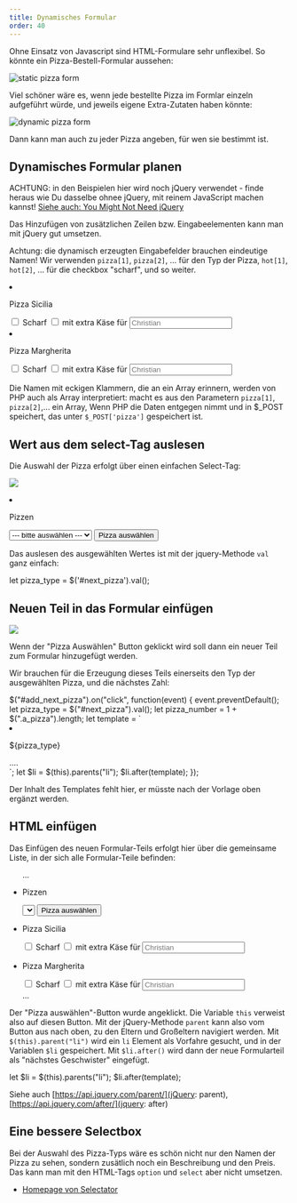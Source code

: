 ```yaml
---
title: Dynamisches Formular
order: 40
---
```


Ohne Einsatz von Javascript sind HTML-Formulare sehr unflexibel.
So könnte ein Pizza-Bestell-Formular aussehen:

![static pizza form](/images/static-pizza-form.png)

Viel schöner wäre es, wenn jede bestellte Pizza im Formlar
einzeln aufgeführt würde, und jeweils eigene Extra-Zutaten haben
könnte:

![dynamic pizza form](/images/dynamic-pizza-form-2.png)

Dann kann man auch zu jeder Pizza angeben, für wen sie
bestimmt ist.

## Dynamisches Formular planen

ACHTUNG: in den Beispielen hier wird noch jQuery verwendet - finde heraus
wie Du dasselbe ohnee jQuery, mit reinem JavaScript machen kannst!
[Siehe auch: You Might Not Need jQuery](http://youmightnotneedjquery.com/)

Das Hinzufügen von zusätzlichen Zeilen bzw. Eingabeelementen
kann man mit jQuery gut umsetzen.

Achtung: die dynamisch erzeugten Eingabefelder brauchen eindeutige Namen!
Wir verwenden `pizza[1]`, `pizza[2]`, ... für den Typ der Pizza,
`hot[1]`, `hot[2]`, ... für die checkbox "scharf", und so weiter.

<htmlcode>
  <li class="a_pizza">
    <p>Pizza Sicilia</p>
      <div class="flex-inner">
        <label><input name="hot[2]" type="checkbox"> Scharf</label>
        <label><input name="cheese[2]" type="checkbox"> mit extra Käse</label>
        <label>für <input name="fuer[2]" placeholder="Christian" type="text"></label>
        <input name="pizza[2]" value="Pizza Tonno" type="hidden">
    </div></li>
  <li class="a_pizza">
    <p>Pizza Margherita</p>
      <div class="flex-inner">
        <label><input name="hot[1]" type="checkbox"> Scharf</label>
        <label><input name="cheese[1]" type="checkbox"> mit extra Käse</label>
        <label>für <input name="fuer[1]" placeholder="Christian" type="text"></label>
        <input name="pizza[1]" value="Pizza Salami" type="hidden">
    </div>
  </li>
</htmlcode>

Die Namen mit eckigen Klammern, die an ein Array erinnern, werden
von PHP auch als Array interpretiert:
macht es aus den Parametern `pizza[1]`, `pizza[2]`,... ein Array,
Wenn PHP die Daten entgegen nimmt und in \$_POST speichert,
das unter `$_POST['pizza']` gespeichert ist.

## Wert aus dem select-Tag auslesen

Die Auswahl der Pizza erfolgt über einen einfachen Select-Tag:

![](/images/dynamic-pizza-form-3.png)

<htmlcode>
  <li>
    <p>Pizzen</p>
    <select id="next_pizza" name="next_pizza">
      <option value="" selected>--- bitte auswählen ---</option>
      <option>Pizza Margherita</option>
      <option>Pizza Sicilia</option>
      <option>Pizza Salami</option>
      <option>Pizza Tonno</option>
      <option>Pizza Diavolo</option>
      <option>Pizza ai Spinaci</option>
    </select>
    <button id="add_next_pizza" >Pizza auswählen</button>
  </li>
</htmlcode>

Das auslesen des ausgewählten Wertes ist mit der
jquery-Methode `val` ganz einfach:

<javascript>
  let pizza_type = $('#next_pizza').val(); 
</javascript>

## Neuen Teil in das Formular einfügen

![](/images/dynamic-pizza-form-3.png)

Wenn der "Pizza Auswählen" Button geklickt wird
soll dann ein neuer Teil zum Formular hinzugefügt werden.

Wir brauchen für die Erzeugung dieses Teils einerseits
den Typ der ausgewählten Pizza, und die nächstes Zahl:

<javascript>
    $("#add_next_pizza").on("click", function(event) {
    event.preventDefault();
    let pizza_type = $("#next_pizza").val();
    let pizza_number = 1 + $(".a_pizza").length;
    let template = `<li class='a_pizza'>
      <p>${pizza_type}</p>....
      </li>`;
    let $li = $(this).parents("li");
    $li.after(template);
  });
</javascript>

Der Inhalt des Templates fehlt hier, er müsste nach der Vorlage oben
ergänzt werden.

## HTML einfügen

Das Einfügen des neuen Formular-Teils erfolgt hier über die gemeinsame
Liste, in der sich alle Formular-Teile befinden:

<htmlcode>
  <ul>
    ...
    <li>
      <p>Pizzen</p>
      <select id="next_pizza" name="next_pizza">
        ...
      </select>
      <button id="add_next_pizza" >Pizza auswählen</button>
    </li>
    <li class="a_pizza">
      <p>Pizza Sicilia</p>
        <div class="flex-inner">
          <label><input name="hot[2]" type="checkbox"> Scharf</label>
          <label><input name="cheese[2]" type="checkbox"> mit extra Käse</label>
          <label>für <input name="fuer[2]" placeholder="Christian" type="text"></label>
          <input name="pizza[2]" value="Pizza Tonno" type="hidden">
      </div></li>
    <li class="a_pizza">
      <p>Pizza Margherita</p>
        <div class="flex-inner">
          <label><input name="hot[1]" type="checkbox"> Scharf</label>
          <label><input name="cheese[1]" type="checkbox"> mit extra Käse</label>
          <label>für <input name="fuer[1]" placeholder="Christian" type="text"></label>
          <input name="pizza[1]" value="Pizza Salami" type="hidden">
      </div>
    </li>
    ...
  </ul>
</htmlcode>

Der "Pizza auswählen"-Button wurde angeklickt. Die Variable `this` verweist
also auf diesen Button. Mit der jQuery-Methode `parent` kann also vom Button
aus nach oben, zu den Eltern und Großeltern navigiert werden.
Mit `$(this).parent("li")` wird ein `li` Element als Vorfahre gesucht, und
in der Variablen `$li` gespeichert. Mit `$li.after()` wird dann
der neue Formularteil als "nächstes Geschwister" eingefügt.

<javascript>
  let $li = $(this).parents("li");
  $li.after(template);
</javascript>

Siehe auch [https://api.jquery.com/parent/](jQuery: parent), [https://api.jquery.com/after/](jquery: after)

## Eine bessere Selectbox

Bei der Auswahl des Pizza-Typs wäre es schön nicht nur den Namen der Pizza
zu sehen, sondern zusätlich noch ein Beschreibung und den Preis. Das kann man
mit den HTML-Tags `option` und `select` aber nicht umsetzen.

- [Homepage von Selectator](http://opensource.faroemedia.com/selectator/)
